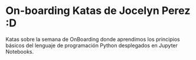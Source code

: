 # On-boarding Katas de Jocelyn Perez :D
Katas sobre la semana de OnBoarding donde aprendimos los principios básicos del lenguaje de programación Python desplegados en Jupyter Notebooks.
